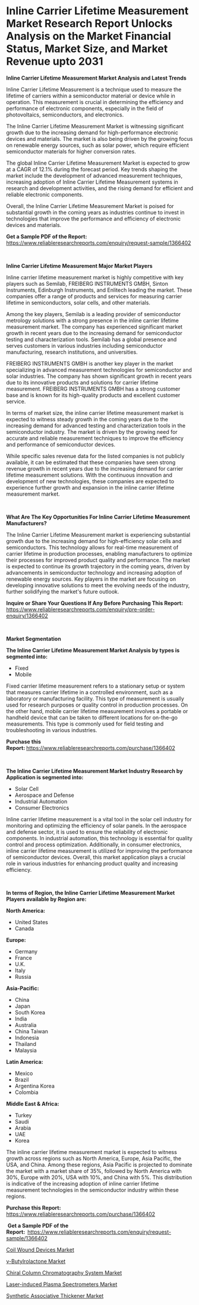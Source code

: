 <p><h1>Inline Carrier Lifetime Measurement Market Research Report Unlocks Analysis on the Market Financial Status, Market Size, and Market Revenue upto 2031</h1></p><p><strong>Inline Carrier Lifetime Measurement Market Analysis and Latest Trends</strong></p>
<p><p>Inline Carrier Lifetime Measurement is a technique used to measure the lifetime of carriers within a semiconductor material or device while in operation. This measurement is crucial in determining the efficiency and performance of electronic components, especially in the field of photovoltaics, semiconductors, and electronics.</p><p>The Inline Carrier Lifetime Measurement Market is witnessing significant growth due to the increasing demand for high-performance electronic devices and materials. The market is also being driven by the growing focus on renewable energy sources, such as solar power, which require efficient semiconductor materials for higher conversion rates.</p><p>The global Inline Carrier Lifetime Measurement Market is expected to grow at a CAGR of 12.1% during the forecast period. Key trends shaping the market include the development of advanced measurement techniques, increasing adoption of Inline Carrier Lifetime Measurement systems in research and development activities, and the rising demand for efficient and reliable electronic components.</p><p>Overall, the Inline Carrier Lifetime Measurement Market is poised for substantial growth in the coming years as industries continue to invest in technologies that improve the performance and efficiency of electronic devices and materials.</p></p>
<p><strong>Get a Sample PDF of the Report:&nbsp;</strong> <a href="https://www.reliableresearchreports.com/enquiry/request-sample/1366402">https://www.reliableresearchreports.com/enquiry/request-sample/1366402</a></p>
<p>&nbsp;</p>
<p><strong>Inline Carrier Lifetime Measurement Major Market Players</strong></p>
<p><p>Inline carrier lifetime measurement market is highly competitive with key players such as Semilab, FREIBERG INSTRUMENTS GMBH, Sinton Instruments, Edinburgh Instruments, and Enlitech leading the market. These companies offer a range of products and services for measuring carrier lifetime in semiconductors, solar cells, and other materials.</p><p>Among the key players, Semilab is a leading provider of semiconductor metrology solutions with a strong presence in the inline carrier lifetime measurement market. The company has experienced significant market growth in recent years due to the increasing demand for semiconductor testing and characterization tools. Semilab has a global presence and serves customers in various industries including semiconductor manufacturing, research institutions, and universities.</p><p>FREIBERG INSTRUMENTS GMBH is another key player in the market specializing in advanced measurement technologies for semiconductor and solar industries. The company has shown significant growth in recent years due to its innovative products and solutions for carrier lifetime measurement. FREIBERG INSTRUMENTS GMBH has a strong customer base and is known for its high-quality products and excellent customer service.</p><p>In terms of market size, the inline carrier lifetime measurement market is expected to witness steady growth in the coming years due to the increasing demand for advanced testing and characterization tools in the semiconductor industry. The market is driven by the growing need for accurate and reliable measurement techniques to improve the efficiency and performance of semiconductor devices.</p><p>While specific sales revenue data for the listed companies is not publicly available, it can be estimated that these companies have seen strong revenue growth in recent years due to the increasing demand for carrier lifetime measurement solutions. With the continuous innovation and development of new technologies, these companies are expected to experience further growth and expansion in the inline carrier lifetime measurement market.</p></p>
<p>&nbsp;</p>
<p><strong>What Are The Key Opportunities For Inline Carrier Lifetime Measurement Manufacturers?</strong></p>
<p><p>The Inline Carrier Lifetime Measurement market is experiencing substantial growth due to the increasing demand for high-efficiency solar cells and semiconductors. This technology allows for real-time measurement of carrier lifetime in production processes, enabling manufacturers to optimize their processes for improved product quality and performance. The market is expected to continue its growth trajectory in the coming years, driven by advancements in semiconductor technology and increasing adoption of renewable energy sources. Key players in the market are focusing on developing innovative solutions to meet the evolving needs of the industry, further solidifying the market's future outlook.</p></p>
<p><strong>Inquire or Share Your Questions If Any Before Purchasing This Report:</strong> <a href="https://www.reliableresearchreports.com/enquiry/pre-order-enquiry/1366402">https://www.reliableresearchreports.com/enquiry/pre-order-enquiry/1366402</a></p>
<p>&nbsp;</p>
<p><strong>Market Segmentation</strong></p>
<p><strong>The Inline Carrier Lifetime Measurement Market Analysis by types is segmented into:</strong></p>
<p><ul><li>Fixed</li><li>Mobile</li></ul></p>
<p><p>Fixed carrier lifetime measurement refers to a stationary setup or system that measures carrier lifetime in a controlled environment, such as a laboratory or manufacturing facility. This type of measurement is usually used for research purposes or quality control in production processes. On the other hand, mobile carrier lifetime measurement involves a portable or handheld device that can be taken to different locations for on-the-go measurements. This type is commonly used for field testing and troubleshooting in various industries.</p></p>
<p><strong>Purchase this Report:&nbsp;</strong><a href="https://www.reliableresearchreports.com/purchase/1366402">https://www.reliableresearchreports.com/purchase/1366402</a></p>
<p>&nbsp;</p>
<p><strong>The Inline Carrier Lifetime Measurement Market Industry Research by Application is segmented into:</strong></p>
<p><ul><li>Solar Cell</li><li>Aerospace and Defense</li><li>Industrial Automation</li><li>Consumer Electronics</li></ul></p>
<p><p>Inline carrier lifetime measurement is a vital tool in the solar cell industry for monitoring and optimizing the efficiency of solar panels. In the aerospace and defense sector, it is used to ensure the reliability of electronic components. In industrial automation, this technology is essential for quality control and process optimization. Additionally, in consumer electronics, inline carrier lifetime measurement is utilized for improving the performance of semiconductor devices. Overall, this market application plays a crucial role in various industries for enhancing product quality and increasing efficiency.</p></p>
<p>&nbsp;</p>
<p><strong>In terms of Region, the Inline Carrier Lifetime Measurement Market Players available by Region are:</strong></p>
<p>
    <p> <strong> North America: </strong>
        <ul>
            <li>United States</li>
            <li>Canada</li>
        </ul>
        </p> 
    <p> <strong> Europe: </strong>
        <ul>
            <li>Germany</li>
            <li>France</li>
            <li>U.K.</li>
            <li>Italy</li>
            <li>Russia</li>
        </ul>
        </p> 
    <p> <strong> Asia-Pacific: </strong>
        <ul>
            <li>China</li>
            <li>Japan</li>
            <li>South Korea</li>
            <li>India</li>
            <li>Australia</li>
            <li>China Taiwan</li>
            <li>Indonesia</li>
            <li>Thailand</li>
            <li>Malaysia</li>
        </ul>
        </p> 
    <p> <strong> Latin America: </strong>
        <ul>
            <li>Mexico</li>
            <li>Brazil</li>
            <li>Argentina Korea</li>
            <li>Colombia</li>
        </ul>
        </p> 
    <p> <strong> Middle East & Africa: </strong>
        <ul>
            <li>Turkey</li>
            <li>Saudi</li>
            <li>Arabia</li>
            <li>UAE</li>
            <li>Korea</li>
        </ul>
    </p>
    </p>
<p><p>The inline carrier lifetime measurement market is expected to witness growth across regions such as North America, Europe, Asia Pacific, the USA, and China. Among these regions, Asia Pacific is projected to dominate the market with a market share of 35%, followed by North America with 30%, Europe with 20%, USA with 10%, and China with 5%. This distribution is indicative of the increasing adoption of inline carrier lifetime measurement technologies in the semiconductor industry within these regions.</p></p>
<p><strong>Purchase this Report: </strong><a href="https://www.reliableresearchreports.com/purchase/1366402">https://www.reliableresearchreports.com/purchase/1366402</a></p>
<p>&nbsp;<strong>Get a Sample PDF of the Report:&nbsp;&nbsp;</strong><a href="https://www.reliableresearchreports.com/enquiry/request-sample/1366402">https://www.reliableresearchreports.com/enquiry/request-sample/1366402</a></p>
<p><strong></strong></p>
<p><p><a href="https://medium.com/@dioncollins8227/coil-wound-devices-market-competitive-analysis-market-trends-and-forecast-to-2031-d48c9fed0b43">Coil Wound Devices Market</a></p><p><a href="https://github.com/RichRobinson5/Market-Research-Report-List-3/blob/main/g-butylrolactone-market.md">γ-Butylrolactone Market</a></p><p><a href="https://medium.com/@dioncollins8227/chiral-column-chromatography-system-market-size-and-market-trends-complete-industry-overview-2024-5e43b4b4f116">Chiral Column Chromatography System Market</a></p><p><a href="https://medium.com/@debramedina73/laser-induced-plasma-spectrometers-market-size-and-market-trends-complete-industry-overview-2024-5312d23e28ce">Laser-induced Plasma Spectrometers Market</a></p><p><a href="https://github.com/singletonthaxterkelliehr2df/Market-Research-Report-List-1/blob/main/synthetic-associative-thickener-market.md">Synthetic Associative Thickener Market</a></p></p>